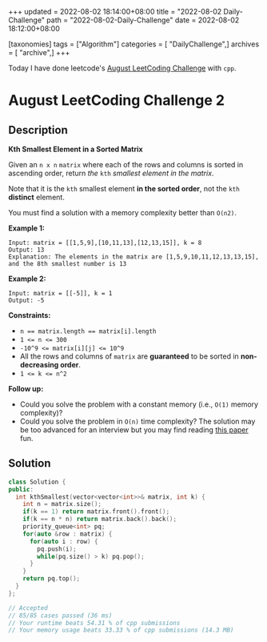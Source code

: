 +++
updated = 2022-08-02 18:14:00+08:00
title = "2022-08-02 Daily-Challenge"
path = "2022-08-02-Daily-Challenge"
date = 2022-08-02 18:12:00+08:00

[taxonomies]
tags = ["Algorithm"]
categories = [ "DailyChallenge",]
archives = [ "archive",]
+++

Today I have done leetcode's [August LeetCoding Challenge](https://leetcode.com/problems/kth-smallest-element-in-a-sorted-matrix/) with `cpp`.

<!-- more -->

# August LeetCoding Challenge 2

## Description

**Kth Smallest Element in a Sorted Matrix**

Given an `n x n` `matrix` where each of the rows and columns is sorted in ascending order, return *the* `kth` *smallest element in the matrix*.

Note that it is the `kth` smallest element **in the sorted order**, not the `kth` **distinct** element.

You must find a solution with a memory complexity better than `O(n2)`.

 

**Example 1:**

```
Input: matrix = [[1,5,9],[10,11,13],[12,13,15]], k = 8
Output: 13
Explanation: The elements in the matrix are [1,5,9,10,11,12,13,13,15], and the 8th smallest number is 13
```

**Example 2:**

```
Input: matrix = [[-5]], k = 1
Output: -5
```

 

**Constraints:**

- `n == matrix.length == matrix[i].length`
- `1 <= n <= 300`
- `-10^9 <= matrix[i][j] <= 10^9`
- All the rows and columns of `matrix` are **guaranteed** to be sorted in **non-decreasing order**.
- `1 <= k <= n^2`

 

**Follow up:**

- Could you solve the problem with a constant memory (i.e., `O(1)` memory complexity)?
- Could you solve the problem in `O(n)` time complexity? The solution may be too advanced for an interview but you may find reading [this paper](http://www.cse.yorku.ca/~andy/pubs/X+Y.pdf) fun.

## Solution

``` cpp
class Solution {
public:
  int kthSmallest(vector<vector<int>>& matrix, int k) {
    int n = matrix.size();
    if(k == 1) return matrix.front().front();
    if(k == n * n) return matrix.back().back();
    priority_queue<int> pq;
    for(auto &row : matrix) {
      for(auto i : row) {
        pq.push(i);
        while(pq.size() > k) pq.pop();
      }
    }
    return pq.top();
  }
};

// Accepted
// 85/85 cases passed (36 ms)
// Your runtime beats 54.31 % of cpp submissions
// Your memory usage beats 33.33 % of cpp submissions (14.3 MB)
```
